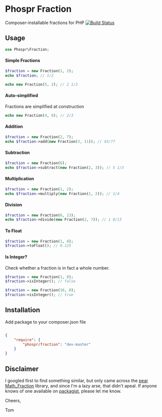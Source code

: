 # Phospr Fraction

Composer-installable fractions for PHP [![Build Status](https://travis-ci.org/phospr/fraction.svg)](https://travis-ci.org/phospr/fraction)

## Usage

```php
use Phospr\Fraction;
```

#### Simple Fractions

```php
$fraction = new Fraction(1, 2);
echo $fraction; // 1/2

echo new Fraction(5, 2); // 2 1/2
```

#### Auto-simplified

Fractions are simplified at construction

```php
echo new Fraction(4, 6); // 2/3
```

#### Addition

```php
$fraction = new Fraction(2, 7);
echo $fraction->add(new Fraction(3, 11)); // 43/77
```

#### Subtraction

```php
$fraction = new Fraction(6);
echo $fraction->subtract(new Fraction(2, 3)); // 5 1/3
```

#### Multiplication

```php
$fraction = new Fraction(1, 2);
echo $fraction->multiply(new Fraction(1, 2)); // 1/4
```

#### Division

```php
$fraction = new Fraction(6, 13);
echo $fraction->divide(new Fraction(2, 7)); // 1 8/13
```

#### To Float

```php
$fraction = new Fraction(1, 8);
$fraction->toFloat(); // 0.125
```

#### Is Integer?

Check whether a fraction is in fact a whole number.

```php
$fraction = new Fraction(1, 8);
$fraction->isInteger(); // false

$fraction = new Fraction(16, 8);
$fraction->isInteger(); // true
```

## Installation

Add package to your composer.json file

```json

{
    "require": {
        "phospr/fraction": "dev-master"
    }
}
```

## Disclaimer

I googled first to find something similar, but only came across the [pear](https://pear.php.net) [Math_Fraction](https://pear.php.net/package/Math_Fraction) library, and since I'm a lazy arse, that didn't apeal.  If anyone knows of one available on [packagist](http://packagist.com), please let me know.

Cheers,

Tom
